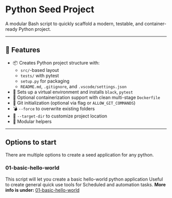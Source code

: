# Python Seed Project

A modular Bash script to quickly scaffold a modern, testable, and container-ready Python project.

---

## 🚀 Features

- 📦 Creates Python project structure with:
  - `src/`-based layout
  - `tests/` with pytest
  - `setup.py` for packaging
  - `README.md`, `.gitignore`, and `.vscode/settings.json`
- 🧪 Sets up a virtual environment and installs `black`, `pytest`
- 🐳 Optional containerization support with clean multi-stage `Dockerfile`
- 🧰 Git initialization (optional via flag or `ALLOW_GIT_COMMANDS`)
- 💣 `--force` to overwrite existing folders
- 📂 `--target-dir` to customize project location
- 🧩 Modular helpers

---

## Options to start
There are multiple options to create a seed application for any python. 
### 01-basic-hello-world
This script will let you create a basic hello-world python application
Useful to create general quick use tools for Scheduled and automation tasks.
**More info is under:** [01-basic-hello-world](/01-basic-hello-world)


